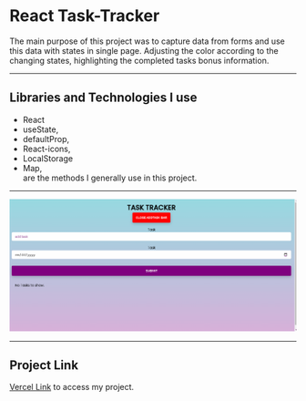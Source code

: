  # React Task-Tracker
 
The main purpose of this project was to capture data from forms and use this data with states in single page. Adjusting the color according to the changing states, highlighting the completed tasks bonus information.

<hr>

## Libraries and Technologies I use
+ React
+ useState, 
+ defaultProp, 
+ React-icons, 
+ LocalStorage
+ Map, <br> are the methods I generally use in this project.

<hr>

![](https://github.com/asknksk/Task-Tracker-React/blob/master/src/assets/Preview.gif)

<hr>

## Project Link
<a href="https://task-tracker-react-teal.vercel.app/" target="_blank">Vercel Link</a> to access my project.
